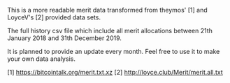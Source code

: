 This is a more readable merit data transformed from theymos' [1] and LoyceV's [2] provided data sets.

The full history csv file which include all merit allocations between 21th January 2018 and 31th December 2019.

It is planned to provide an update every month. Feel free to use it to make your own data analysis.

[1] https://bitcointalk.org/merit.txt.xz
[2] http://loyce.club/Merit/merit.all.txt
